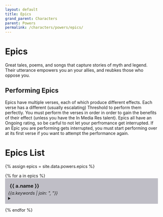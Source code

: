 ```yaml
---
layout: default
title: Epics
grand_parent: Characters
parent: Powers
permalink: /characters/powers/epics/
---
```


# Epics
Great tales, poems, and songs that capture stories of myth and legend.  Their utterance empowers you an your allies, and reubkes those who oppose you.

## Performing Epics
Epics have multiple verses, each of which produce different effects.  Each verse has a different (usually escalating) Threshold to perform them perfectly.  You must perform the verses in order in order to gain the benefits of their effect (unless you have the In Media Res talent).  Epics all have an Ongoing rating, so be carful to not let your perfromance get interrupted.  If an Epic you are performing gets interrupted, you must start performing over at its first verse if you want to attempt the performance again.

# Epics List

{% assign epics = site.data.powers.epics %}

<section>
{% for a in epics %}
    <div style="background-color: #37344f50; padding: 10px">
        <h3 style="margin:5px">{{ a.name }}</h3>
        <em>{{a.keywords | join: ", "}}</em>
        <details>
            <summary>
            </summary>
            {% if a.requires %}
                <p style="margin:5px, font-size: 8">
                    <strong>Requires: </strong><em>{{ a.requires }}</em>
                </p>
            {% endif %}
            {% for v in a.verses %}
                {% if v.threshold %}
                    <div style="background-color: #4b476650; padding: 8px;">
                        <strong>{{ v.verse }}</strong>
                        <h4 style="margin:5px">{{ v.type }}</h4>
                        {% assign thresh = v.threshold %}
                        {% for t in thresh %}
                            <p><strong>Threshold &mdash; {{t.hits}}</strong>
                            <br>{{t.effect}}</p>
                        {% endfor %}
                    </div>
                    <div style="height:8px;"></div>
                {% endif %}
            {% endfor %}
        </details>
    </div>
    <div style="height:12px;"></div>
{% endfor %}
</section>

<style>
    tr:nth-child(even) {
        background-color: #34324050;
    }
    
    tr {
        border-bottom: 1px solid #ddd;
        }
</style>